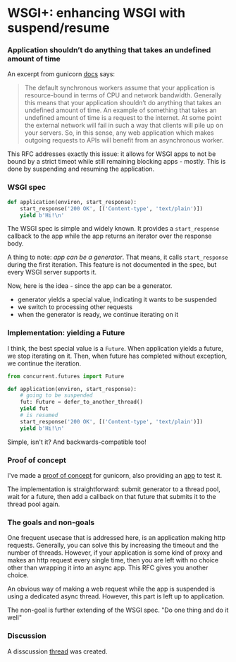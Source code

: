 # WSGI+: enhancing WSGI with suspend/resume

### Application shouldn’t do anything that takes an undefined amount of time

An excerpt from gunicorn [docs](https://docs.gunicorn.org/en/stable/design.html?highlight=timeout#choosing-a-worker-type) says:

>The default synchronous workers assume that your application is resource-bound in terms of CPU and network bandwidth. Generally this means that your application shouldn’t do anything that takes an undefined amount of time. An example of something that takes an undefined amount of time is a request to the internet. At some point the external network will fail in such a way that clients will pile up on your servers. So, in this sense, any web application which makes outgoing requests to APIs will benefit from an asynchronous worker.

This RFC addresses exactly this issue: it allows for WSGI apps to not be bound by a strict timeot while still remaining blocking apps - mostly. This is done by suspending and resuming the application.

### WSGI spec

```python
def application(environ, start_response):
    start_response('200 OK', [('Content-type', 'text/plain')])
    yield b'Hi!\n'
```

The WSGI spec is simple and widely known. It provides a `start_response` callback to the app while the app returns an iterator over the response body.

A thing to note: *app can be a generator*. That means, it calls `start_response` during the first iteration. This feature is not documented in the spec, but every WSGI server supports it.

Now, here is the idea - since the app can be a generator.

- generator yields a special value, indicating it wants to be suspended
- we switch to processing other requests
- when the generator is ready, we continue iterating on it

### Implementation: yielding a Future

I think, the best special value is a `Future`. When application yields a future, we stop iterating on it. Then, when future has completed without exception, we continue the iteration.

```python
from concurrent.futures import Future

def application(environ, start_response):
    # going to be suspended
    fut: Future = defer_to_another_thread()
    yield fut
    # is resumed
    start_response('200 OK', [('Content-type', 'text/plain')])
    yield b'Hi!\n'
```

Simple, isn't it? And backwards-compatible too!

### Proof of concept

I've made a [proof of concept](https://github.com/pwtail/gunicorn/pull/1/files#diff-9818e6c0e3d6054dc383f77ce881ba79f8090a904fb3abd9892306f096e58319) for gunicorn, also providing an [app](https://github.com/pwtail/gunicorn/blob/wsgi-plus/examples/wsgi_plus.py) to test it.

The implementation is straightforward: submit generator to a thread pool, wait for a future, then add a callback on that future that submits it to the thread pool again.


### The goals and non-goals

One frequent usecase that is addressed here, is an application making http requests. Generally, you can solve this by increasing the timeout and the number of threads. However, if your application is some kind of proxy and  makes an http request every single time, then you are left with no choice other than wrapping it into an async app. This RFC gives you another choice.

An obvious way of making a web request while the app is suspended is using a dedicated async thread. However, this part is left up to application.

The non-goal is further extending of the WSGI spec. "Do one thing and do it well"

### Discussion

A disscussion [thread](https://github.com/pwtail/wsgi_plus/discussions/1) was created.
